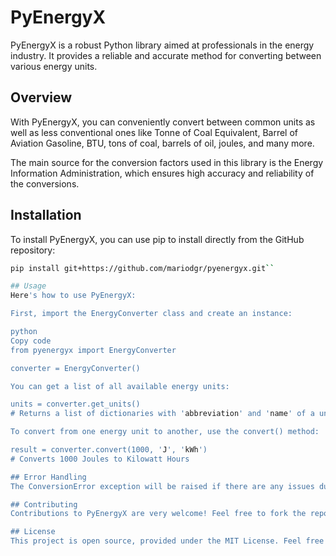 # PyEnergyX

PyEnergyX is a robust Python library aimed at professionals in the energy industry. It provides a reliable and accurate method for converting between various energy units.

## Overview

With PyEnergyX, you can conveniently convert between common units as well as less conventional ones like Tonne of Coal Equivalent, Barrel of Aviation Gasoline, BTU, tons of coal, barrels of oil, joules, and many more. 

The main source for the conversion factors used in this library is the Energy Information Administration, which ensures high accuracy and reliability of the conversions.

## Installation

To install PyEnergyX, you can use pip to install directly from the GitHub repository:

```bash
pip install git+https://github.com/mariodgr/pyenergyx.git``

## Usage
Here's how to use PyEnergyX:

First, import the EnergyConverter class and create an instance:

python
Copy code
from pyenergyx import EnergyConverter

converter = EnergyConverter()

You can get a list of all available energy units:

units = converter.get_units()
# Returns a list of dictionaries with 'abbreviation' and 'name' of a unit

To convert from one energy unit to another, use the convert() method:

result = converter.convert(1000, 'J', 'kWh')
# Converts 1000 Joules to Kilowatt Hours

## Error Handling
The ConversionError exception will be raised if there are any issues during the conversion process, such as unknown units or invalid values.

## Contributing
Contributions to PyEnergyX are very welcome! Feel free to fork the repository and submit pull requests.

## License
This project is open source, provided under the MIT License. Feel free to use, modify, and distribute PyEnergyX as you see fit.
